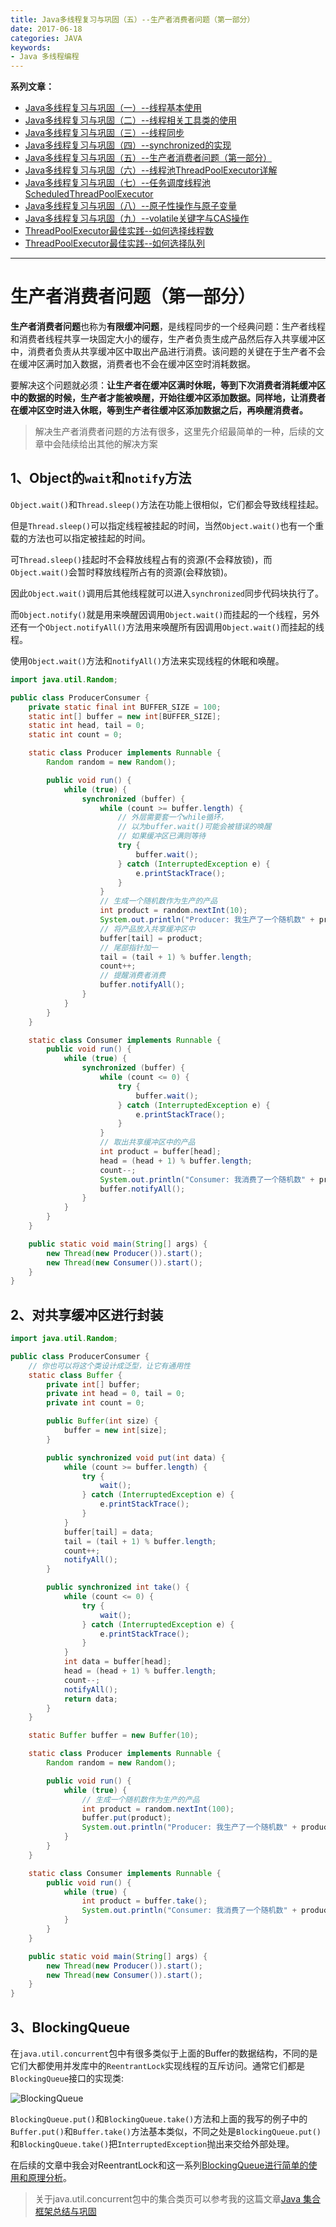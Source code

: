 ```yaml
---
title: Java多线程复习与巩固（五）--生产者消费者问题（第一部分）
date: 2017-06-18
categories: JAVA
keywords:
- Java 多线程编程
---
```


**系列文章：**
* [Java多线程复习与巩固（一）--线程基本使用](https://blog.hufeifei.cn/2017/06/Java/multithread/01-Thread-Basic/)
* [Java多线程复习与巩固（二）--线程相关工具类的使用](https://blog.hufeifei.cn/2017/06/Java/multithread/02-Thread-Utility/)
* [Java多线程复习与巩固（三）--线程同步](https://blog.hufeifei.cn/2017/06/Java/multithread/03-Synchronized/)
* [Java多线程复习与巩固（四）--synchronized的实现](https://blog.hufeifei.cn/2017/06/Java/multithread/04-Synchronized-Implement/)
* [Java多线程复习与巩固（五）--生产者消费者问题（第一部分）](https://blog.hufeifei.cn/2017/06/Java/multithread/05-Provider-Consumer/)
* [Java多线程复习与巩固（六）--线程池ThreadPoolExecutor详解](https://blog.hufeifei.cn/2017/06/Java/multithread/06-ThreadPoolExecutor/)
* [Java多线程复习与巩固（七）--任务调度线程池ScheduledThreadPoolExecutor](https://blog.hufeifei.cn/2017/06/Java/multithread/07-ScheduledThreadPoolExecutor/)
* [Java多线程复习与巩固（八）--原子性操作与原子变量](https://blog.hufeifei.cn/2017/06/Java/multithread/08-Atomic/)
* [Java多线程复习与巩固（九）--volatile关键字与CAS操作](https://blog.hufeifei.cn/2017/06/Java/multithread/09-volatile-CAS/)
* [ThreadPoolExecutor最佳实践--如何选择线程数](https://blog.hufeifei.cn/2018/07/Java/ThreadPoolExecutor-best-practice-thread-size/)
* [ThreadPoolExecutor最佳实践--如何选择队列](https://blog.hufeifei.cn/2018/08/Java/ThreadPoolExecutor-best-practice-queue/)

---

# 生产者消费者问题（第一部分）

**生产者消费者问题**也称为**有限缓冲问题**，是线程同步的一个经典问题：生产者线程和消费者线程共享一块固定大小的缓存，生产者负责生成产品然后存入共享缓冲区中，消费者负责从共享缓冲区中取出产品进行消费。该问题的关键在于生产者不会在缓冲区满时加入数据，消费者也不会在缓冲区空时消耗数据。

要解决这个问题就必须：**让生产者在缓冲区满时休眠，等到下次消费者消耗缓冲区中的数据的时候，生产者才能被唤醒，开始往缓冲区添加数据。同样地，让消费者在缓冲区空时进入休眠，等到生产者往缓冲区添加数据之后，再唤醒消费者。**

> 解决生产者消费者问题的方法有很多，这里先介绍最简单的一种，后续的文章中会陆续给出其他的解决方案

## 1、Object的`wait`和`notify`方法

`Object.wait()`和`Thread.sleep()`方法在功能上很相似，它们都会导致线程挂起。

但是`Thread.sleep()`可以指定线程被挂起的时间，当然`Object.wait()`也有一个重载的方法也可以指定被挂起的时间。

可`Thread.sleep()`挂起时不会释放线程占有的资源(不会释放锁)，而`Object.wait()`会暂时释放线程所占有的资源(会释放锁)。

因此`Object.wait()`调用后其他线程就可以进入`synchronized`同步代码块执行了。

而`Object.notify()`就是用来唤醒因调用`Object.wait()`而挂起的一个线程，另外还有一个`Object.notifyAll()`方法用来唤醒所有因调用`Object.wait()`而挂起的线程。

使用`Object.wait()`方法和`notifyAll()`方法来实现线程的休眠和唤醒。

```java
import java.util.Random;

public class ProducerConsumer {
    private static final int BUFFER_SIZE = 100;
    static int[] buffer = new int[BUFFER_SIZE];
    static int head, tail = 0;
    static int count = 0;

    static class Producer implements Runnable {
        Random random = new Random();

        public void run() {
            while (true) {
                synchronized (buffer) {
                    while (count >= buffer.length) {
                        // 外层需要套一个while循环，
                        // 以为buffer.wait()可能会被错误的唤醒
                        // 如果缓冲区已满则等待
                        try {
                            buffer.wait();
                        } catch (InterruptedException e) {
                            e.printStackTrace();
                        }
                    }
                    // 生成一个随机数作为生产的产品
                    int product = random.nextInt(10);
                    System.out.println("Producer: 我生产了一个随机数" + product);
                    // 将产品放入共享缓冲区中
                    buffer[tail] = product;
                    // 尾部指针加一
                    tail = (tail + 1) % buffer.length;
                    count++;
                    // 提醒消费者消费
                    buffer.notifyAll();
                }
            }
        }
    }

    static class Consumer implements Runnable {
        public void run() {
            while (true) {
                synchronized (buffer) {
                    while (count <= 0) {
                        try {
                            buffer.wait();
                        } catch (InterruptedException e) {
                            e.printStackTrace();
                        }
                    }
                    // 取出共享缓冲区中的产品
                    int product = buffer[head];
                    head = (head + 1) % buffer.length;
                    count--;
                    System.out.println("Consumer: 我消费了一个随机数" + product);
                    buffer.notifyAll();
                }
            }
        }
    }

    public static void main(String[] args) {
        new Thread(new Producer()).start();
        new Thread(new Consumer()).start();
    }
}
```

## 2、对共享缓冲区进行封装

```java
import java.util.Random;

public class ProducerConsumer {
    // 你也可以将这个类设计成泛型，让它有通用性
    static class Buffer {
        private int[] buffer;
        private int head = 0, tail = 0;
        private int count = 0;

        public Buffer(int size) {
            buffer = new int[size];
        }

        public synchronized void put(int data) {
            while (count >= buffer.length) {
                try {
                    wait();
                } catch (InterruptedException e) {
                    e.printStackTrace();
                }
            }
            buffer[tail] = data;
            tail = (tail + 1) % buffer.length;
            count++;
            notifyAll();
        }

        public synchronized int take() {
            while (count <= 0) {
                try {
                    wait();
                } catch (InterruptedException e) {
                    e.printStackTrace();
                }
            }
            int data = buffer[head];
            head = (head + 1) % buffer.length;
            count--;
            notifyAll();
            return data;
        }
    }

    static Buffer buffer = new Buffer(10);

    static class Producer implements Runnable {
        Random random = new Random();

        public void run() {
            while (true) {
                // 生成一个随机数作为生产的产品
                int product = random.nextInt(100);
                buffer.put(product);
                System.out.println("Producer: 我生产了一个随机数" + product);
            }
        }
    }

    static class Consumer implements Runnable {
        public void run() {
            while (true) {
                int product = buffer.take();
                System.out.println("Consumer: 我消费了一个随机数" + product);
            }
        }
    }

    public static void main(String[] args) {
        new Thread(new Producer()).start();
        new Thread(new Consumer()).start();
    }
}
```

## 3、BlockingQueue

在`java.util.concurrent`包中有很多类似于上面的Buffer的数据结构，不同的是它们大都使用并发库中的`ReentrantLock`实现线程的互斥访问。通常它们都是`BlockingQueue`接口的实现类:

![BlockingQueue](http://www.plantuml.com/plantuml/svg/SoWkIImgAStDuUBAp2j9BKfBJ4vLSCh9JyxEp4iFB4qjJUNYGk4gsEZgAZWM5ILMeWXZKHHScPUSKPIVbrzQZ4k9JsPUTceA8ODSKdCIAt591XHbvXTbbbIYkTaXDIy5w2i0)

`BlockingQueue.put()`和`BlockingQueue.take()`方法和上面的我写的例子中的`Buffer.put()`和`Buffer.take()`方法基本类似，不同之处是`BlockingQueue.put()`和`BlockingQueue.take()`把`InterruptedException`抛出来交给外部处理。

在后续的文章中我会对ReentrantLock和这一系列[BlockingQueue进行简单的使用和原理分析](https://blog.csdn.net/Holmofy/article/details/81610481)。

> 关于java.util.concurrent包中的集合类页可以参考我的这篇文章[Java 集合框架总结与巩固](http://blog.csdn.net/holmofy/article/details/71215548)

